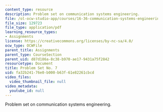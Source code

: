 ```yaml
---
content_type: resource
description: Problem set on communication systems engineering.
file: /ol-ocw-studio-app/courses/16-36-communication-systems-engineering-spring-2009/fa32b24176e0b000b63f61e82261cbcd_MIT16_36s09_assn07.pdf
file_size: 129723
file_type: application/pdf
learning_resource_types:
- Assignments
license: https://creativecommons.org/licenses/by-nc-sa/4.0/
ocw_type: OCWFile
parent_title: Assignments
parent_type: CourseSection
parent_uid: d87d186a-8c38-b970-ae17-9431a75f2842
resourcetype: Document
title: Problem Set No. 7
uid: fa32b241-76e0-b000-b63f-61e82261cbcd
video_files:
  video_thumbnail_file: null
video_metadata:
  youtube_id: null
---
```

Problem set on communication systems engineering.